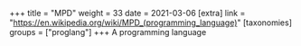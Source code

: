 +++
title = "MPD"
weight = 33
date = 2021-03-06
[extra]
link = "https://en.wikipedia.org/wiki/MPD_(programming_language)"
[taxonomies]
groups = ["proglang"]
+++
A programming language

